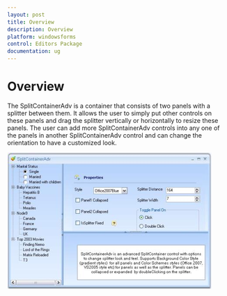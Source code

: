 ```yaml
---
layout: post
title: Overview
description: Overview
platform: windowsforms
control: Editors Package
documentation: ug
---
```



# Overview

The SplitContainerAdv is a container that consists of two panels with a splitter between them. It allows the user to simply put other controls on these panels and drag the splitter vertically or horizontally to resize these panels. The user can add more SplitContainerAdv controls into any one of the panels in another SplitContainerAdv control and can change the orientation to have a customized look.

 ![](SplitContainerAdv-Images/Overview_img391.jpeg) 

